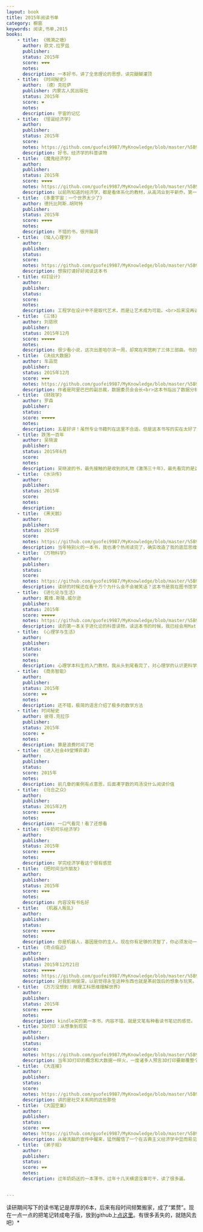 ```yaml
---
layout: book
title: 2015年阅读书单
category: 橱窗
keywords: 阅读,书单,2015
books:
    - title: 《微漪之塘》
      author: 欧文.拉罗兹
      publisher:
      status: 2015年
      score: ❤❤❤
      notes:
      description: 一本好书，讲了全息理论的思想，读完醍醐灌顶
    - title: 《时间秘史》
      author: （德）克拉萨
      publisher: 内蒙古人民出版社
      status: 2015年
      score: ❤
      notes:
      description: 宇宙的记忆
    - title: 《怪诞经济学》
      author:
      publisher:
      status: 2015年
      score:
      notes: https://github.com/guofei9987/MyKnowledge/blob/master/%5B9%5D%20%E8%AF%BB%E4%B9%A6/%5B9-5%5D%20%E7%A4%BE%E4%BC%9A%E7%BB%8F%E6%B5%8E%E5%AD%A6/2%E9%AD%94%E9%AC%BC%E7%BB%8F%E6%B5%8E%E5%AD%A6.md#怪诞经济学
      description: 好书，经济学的科普读物
    - title: 《魔鬼经济学》
      author:
      publisher:
      status: 2015年
      score: ❤❤❤❤
      notes: https://github.com/guofei9987/MyKnowledge/blob/master/%5B9%5D%20%E8%AF%BB%E4%B9%A6/%5B9-5%5D%20%E7%A4%BE%E4%BC%9A%E7%BB%8F%E6%B5%8E%E5%AD%A6/2%E9%AD%94%E9%AC%BC%E7%BB%8F%E6%B5%8E%E5%AD%A6.md#魔鬼经济学
      description: 以前所知道的经济学，都是看体系化的教材，从高鸿业到平新乔。第一次读经济学科普类图书，原来经济学还可以这么玩。
    - title: 《多重宇宙：一个世界太少了》
      author: 德托比阿斯.胡阿特
      publisher:
      status: 2015年
      score: ❤❤❤❤
      notes:
      description: 不错的书，很开脑洞
    - title: 《恼人心理学》
      author:
      publisher:
      status:
      score:
      notes: https://github.com/guofei9987/MyKnowledge/blob/master/%5B9%5D%20%E8%AF%BB%E4%B9%A6/%5B9-5%5D%20%E7%A4%BE%E4%BC%9A%E7%BB%8F%E6%B5%8E%E5%AD%A6/7%E5%BF%83%E7%90%86%E5%AD%A6.md#恼人心理学
      description: 想挨打请好好阅读这本书
    - title: 《UI设计》
      author:
      publisher:
      status:
      score:
      notes:
      description: 工程学在设计中不是取代艺术，而是让艺术成为可能。<br>后来没再读过UI艺术方面的书，也没从事类似职业。不过这本书给我拓宽了思维，让我知道了人类的一些行为模式。
    - title: 《三体》
      author: 刘慈欣
      publisher:
      status: 2015年12月
      score: ❤❤❤❤❤
      notes:
      description: 很少看小说，这次出差哈尔滨一周，却窝在宾馆刷了三体三部曲。书的质量毋庸置疑，原来小说也是可以有知识含量的。
    - title: 《决战大数据》
      author: 车品觉
      publisher:
      status: 2015年12月
      score: ❤❤❤
      notes: https://github.com/guofei9987/MyKnowledge/blob/master/%5B9%5D%20%E8%AF%BB%E4%B9%A6/%5B9-A%5D%20%E5%B0%8F%E8%AF%B4/%5B1%5D%20%E7%A7%91%E5%B9%BB/%E4%B8%89%E4%BD%93.md
      description: 作者是阿里巴巴的副总裁，数据委员会会长<br>这本书指出了数据分析经常犯的错误
    - title: 《财政学》
      author: 罗森
      publisher:
      status:
      score: ❤❤❤❤❤
      notes:
      description: 五星好评！虽然专业书籍列在这里不合适，但是这本书写的实在太好了，而且不需要任何基础便能读懂，强力推荐
    - title: 跌荡一百年
      author: 吴晓波
      publisher:
      status: 2015年6月
      score:
      notes:
      description: 吴晓波的书，最先接触的是收到的礼物《激荡三十年》，最先看完的是这本《跌荡一百年》，讲的是1870-1977这段历史。“所有权不明”，政治干涉商业，这是中国经济的两个噩梦，归根结底是一个噩梦。
    - title: 《水浒传》
      author:
      publisher:
      status: 2015年
      score:
      notes:
      description:
    - title: 《黑天鹅》
      author:
      publisher:
      status: 2015年
      score:
      notes: https://github.com/guofei9987/MyKnowledge/blob/master/%5B9%5D%20%E8%AF%BB%E4%B9%A6/%5B9-5%5D%20%E7%A4%BE%E4%BC%9A%E7%BB%8F%E6%B5%8E%E5%AD%A6/3%E7%A4%BE%E4%BC%9A%E5%AD%A6.md#黑天鹅
      description: 当年特别火的一本书，我也凑个热闹读完了，确实改造了我的底层思维，认识到人类看待问题时候的偏差。
    - title: 《万物科学》
      author:
      publisher:
      status:
      score:
      notes: https://github.com/guofei9987/MyKnowledge/blob/master/%5B9%5D%20%E8%AF%BB%E4%B9%A6/%5B9-6%5D%20%E7%A7%91%E6%8A%80/%E7%89%A9%E7%90%86%E7%A7%91%E5%AD%A6.md#万物科学
      description: 读研的时候还在看十万个为什么会不会被笑话？这本书是我在图书馆学到累时随手拿起的一本书，一口气读完，书是好书。
    - title: 《进化论与生活》
      author: 戴维.斯隆.威尔逊
      publisher:
      status: 2015年
      score: ❤❤❤❤❤
      notes: https://github.com/guofei9987/MyKnowledge/blob/master/%5B9%5D%20%E8%AF%BB%E4%B9%A6/%5B9-5%5D%20%E7%A4%BE%E4%BC%9A%E7%BB%8F%E6%B5%8E%E5%AD%A6/4%E8%BF%9B%E5%8C%96%E8%AE%BA.md#进化论与生活戴维斯隆威尔逊
      description: 读的第一本关于进化论的科普读物，读这本书的时候，我已经会用Matlab手写遗传算法了，所以特别有感觉。<br>进化论和经济学是我读研期间课外接触的最让我受益的两种思想。两种思想说成一句话，那就是不要浅度的思考问题，不要流于道德批判，要多问深层机理，例如为何会有杀婴现象，为何会有逆向选择等等。
    - title: 《心理学与生活》
      author:
      publisher:
      status:
      score:
      notes:
      description: 心理学本科生的入门教材。我从头到尾看完了，对心理学的认识更科学了。大概我想读的书更偏向行为心理学之类吧。
    - title: 《商务智能》
      author:
      publisher:
      status: 2015年
      score: ❤❤
      notes:
      description: 还不错，极简的语言介绍了极多的数学方法
    - title: 时间秘史
      author: 彼得.克拉莎
      publisher:
      status: 2015年
      score: ❤
      notes:
      description: 算是浪费时间了吧
    - title: 《进入社会49堂博弈课》
      author:
      publisher:
      status:
      score: 2015年
      notes:
      description: 前几章的案例有点意思，后面凑字数的鸡汤没什么阅读价值
    - title: 《乌合之众》
      author:
      publisher:
      status: 2015年2月
      score: ❤❤❤❤❤
      notes:
      description: 一口气看完！看了还想看
    - title: 《牛奶可乐经济学》
      author:
      publisher:
      status: 2015年
      score: ❤❤❤❤❤
      notes:
      description: 学完经济学看这个很有感觉
    - title: 《把时间当作朋友》
      author:
      publisher:
      status: 2015年
      score: ❤❤❤
      notes:
      description: 内容没有书名好
    - title:  《机器人叛乱》
      author:
      publisher:
      status:
      score: ❤❤❤❤❤
      notes:
      description: 你是机器人，基因是你的主人。现在你有足够的灵智了，你必须发动一场叛乱，这是人类历史上第一次，你可以做自己的主人。
    - title: 《奇点临近》
      author:
      publisher:
      status: 2015年12月21日
      score: ❤❤❤❤❤
      notes: https://github.com/guofei9987/MyKnowledge/blob/master/%5B9%5D%20%E8%AF%BB%E4%B9%A6/%5B9-6%5D%20%E7%A7%91%E6%8A%80/%E5%A5%87%E7%82%B9%E4%B8%B4%E8%BF%91.md#奇点临近
      description: 对我影响很深，以前觉得永生这种东西也就是茶前饭后的想象与玩笑。看完这本书后，我对这种事情的态度成严肃了
    - title: 《万万没想到：用理工科思维理解世界》
      author:
      publisher:
      status: 2015年
      score: ❤❤❤❤
      notes:
      description: kindle买的第一本书，内容不错，就是文笔有种看读书笔记的感觉。
    - title: 3D打印：从想象到现实
      author:
      publisher:
      status:
      score:
      notes: https://github.com/guofei9987/MyKnowledge/blob/master/%5B9%5D%20%E8%AF%BB%E4%B9%A6/%5B9-6%5D%20%E7%A7%91%E6%8A%80/%E4%BA%92%E8%81%94%E7%BD%91%E6%97%B6%E4%BB%A3.md#3d打印从想象到现实
      description: 当年3D打印的概念和大数据一样火，一度诸多人预言3D打印要颠覆整个制造业，如今看来一般一般。原因是成本域值至今未被突破。
    - title: 《大连接》
      author:
      publisher:
      status:
      score:
      notes: https://github.com/guofei9987/MyKnowledge/blob/master/%5B9%5D%20%E8%AF%BB%E4%B9%A6/%5B9-6%5D%20%E7%A7%91%E6%8A%80/%E4%BA%92%E8%81%94%E7%BD%91%E6%97%B6%E4%BB%A3.md#大连接
      description: 讲的是社交关系网的这些那些
    - title: 《大国空巢》
      author:
      publisher:
      status:
      score: ❤❤❤
      notes: https://github.com/guofei9987/MyKnowledge/blob/master/%5B9%5D%20%E8%AF%BB%E4%B9%A6/%5B9-5%5D%20%E7%A4%BE%E4%BC%9A%E7%BB%8F%E6%B5%8E%E5%AD%A6/5%E4%BA%BA%E5%8F%A3%E5%AD%A6.md#大国空巢
      description: 从被洗脑的宣传中醒来，猛然醒悟了一个在古典主义经济学中显而易见的结论：人口从来都不是负担。这本书出版两年后，当局开始讨论计划生育是否必要的问题。值得一提，书末流于阴谋主义，迎合了一些浅度思考者，使得逻辑性大打折扣，给整本书减分不少。
    - title: 《弟子规》
      author:
      publisher:
      status:
      score: ❤❤
      notes:
      description: 过年奶奶送的一本薄书，过年十几天横竖没事可干，读了很多遍。


---
```

读研期间写下的读书笔记是厚厚的6本，后来有段时间频繁搬家，成了“累赘”。现在一点一点的把笔记转成电子版，放到github上[点这里](https://github.com/guofei9987/MyKnowledge/tree/master/%5B9%5D%20%E8%AF%BB%E4%B9%A6)。有很多丢失的，就随风去吧）*
